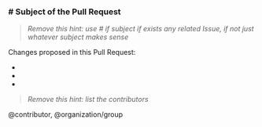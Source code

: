 
### # Subject of the Pull Request

> *Remove this hint: use # if subject if exists any related Issue, if not just whatever subject makes sense*

Changes proposed in this Pull Request:

- 
- 
- 

> *Remove this hint: list the contributors*

@contributor, @organization/group

